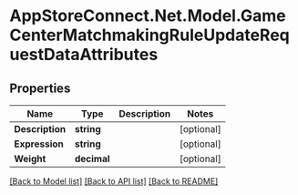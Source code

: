 # AppStoreConnect.Net.Model.GameCenterMatchmakingRuleUpdateRequestDataAttributes

## Properties

Name | Type | Description | Notes
------------ | ------------- | ------------- | -------------
**Description** | **string** |  | [optional] 
**Expression** | **string** |  | [optional] 
**Weight** | **decimal** |  | [optional] 

[[Back to Model list]](../README.md#documentation-for-models) [[Back to API list]](../README.md#documentation-for-api-endpoints) [[Back to README]](../README.md)


